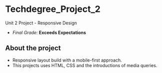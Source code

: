 # Techdegree_Project_2
 Unit 2 Project - Responsive Design
- *Final Grade:* **Exceeds Expectations**

## About the project
- Responsive layout build with a mobile-first approach.
- This projects uses HTML, CSS and the introductions of media queries.
